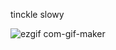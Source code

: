 tinckle slowy

![ezgif com-gif-maker](https://user-images.githubusercontent.com/23499675/146035266-f58d2056-483f-4be0-b7c6-30f7a9f431b0.gif)
